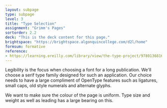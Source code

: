 ```yaml
---
layout: subpage
type: subpage
level: 3
title: "Type Selection"
assignment: "Grimm's Pages"
sortorder: 2.2
deck: "This is the deck content for this page."
brightspace: "https://brightspace.algonquincollege.com/d2l/home"
formsum: formative
reference:
- https://learning.oreilly.com/library/view/the-type-project/9780136816034/ch31.xhtml
---
```

Legibility is the focus when choosing a font for a long publication. We'll choose a serif type family designed for such an application. Our choice needs to have a large compliment of OpenType features such as ligatures, small caps, old style numerals and alternate glyphs.

We want to make sure the colour of the page is uniform. Type size and weight as well as leading has a large bearing on this.